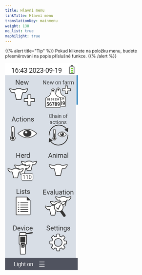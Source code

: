 ```yaml
---
title: Hlavní menu
linkTitle: Hlavní menu
translationKey: mainmenu
weight: 130
no_list: true
maphilight: true
---
```

{{% alert title="Tip" %}}
Pokud kliknete na položku menu, budete přesměrováni na popis příslušné funkce.
{{% /alert %}}

<img src="mainmenu.png" alt="VitalControl Hlavní menu" title="Hlavní menu" usemap="#workmap" class="maphilight" />

<map name="workmap">
  <area shape="rect" coords="3,40,116,160" alt="Nový" title="Vytvořit nová zvířata&#10;Kliknutí myší: otevřít dokumentaci" href="/cs/docs/new/">
  <area shape="rect" coords="3,160,116,280" alt="Akce" title="Akce na zvířatech&#10;Kliknutí myší: otevřít dokumentaci" href="/cs/docs/actions/">
  <area shape="rect" coords="3,280,116,400" alt="Stádo" title="Menu stáda&#10;Kliknutí myší: otevřít dokumentaci" href="/cs/docs/herd/">
  <area shape="rect" coords="3,400,116,520" alt="Seznamy" title="Seznamy zvířat&#10;Kliknutí myší: otevřít dokumentaci" href="/cs/docs/lists/">
  <area shape="rect" coords="3,520,116,634" alt="Zařízení" title="Zařízení&#10;Kliknutí myší: otevřít dokumentaci" href="/cs/docs/device/">

  <area shape="rect" coords="116,40,230,160" alt="Nový na farmě" title="Přístup zvířat&#10;Kliknutí myší: otevřít dokumentaci" href="/cs/docs/new-on-farm/">
  <area shape="rect" coords="116,160,230,280" alt="Řetězec akcí" title="Řetězec akcí&#10;Kliknutí myší: otevřít dokumentaci" href="/cs/docs/chain-of-actions/">
  <area shape="rect" coords="116,280,230,400" alt="Zvíře" title="Zvíře&#10;Kliknutí myší: otevřít dokumentaci" href="/cs/docs/animal/">
  <area shape="rect" coords="116,400,230,520" alt="Hodnocení" title="Hodnocení&#10;Kliknutí myší: otevřít dokumentaci" href="/cs/docs/evaluation/">
  <area shape="rect" coords="116,520,230,634" alt="Nastavení" title="Nastavení&#10;Kliknutí myší: otevřít dokumentaci" href="/cs/docs/settings/">
</map>
